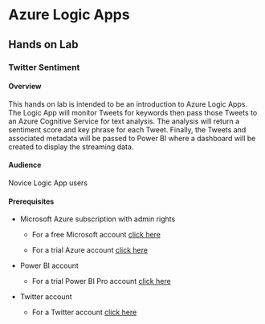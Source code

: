# Azure Logic Apps
## Hands on Lab

### Twitter Sentiment
#### Overview

This hands on lab is intended to be an introduction to Azure Logic Apps. The Logic App will monitor Tweets for keywords then pass those Tweets to an Azure Cognitive Service for text analysis. The analysis will return a sentiment score and key phrase for each Tweet. Finally, the Tweets and associated metadata will be passed to Power BI where a dashboard will be created to display the streaming data.  


#### Audience

Novice Logic App users

#### Prerequisites

*  Microsoft Azure subscription with admin rights 
    
    * For a free Microsoft account [click here](https://signup.live.com/?uaid=fa5d096ea7bc438ab8e0d6bf39e0ceaa&lic=1)

    * For a trial Azure account [click here](https://azure.microsoft.com/en-us/free/)

*  Power BI account
   
    * For a trial Power BI Pro account [click here](https://powerbi.microsoft.com/en-us/get-started/)

*  Twitter account

    * For a Twitter account [click here](https://twitter.com/signup?lang=en)
